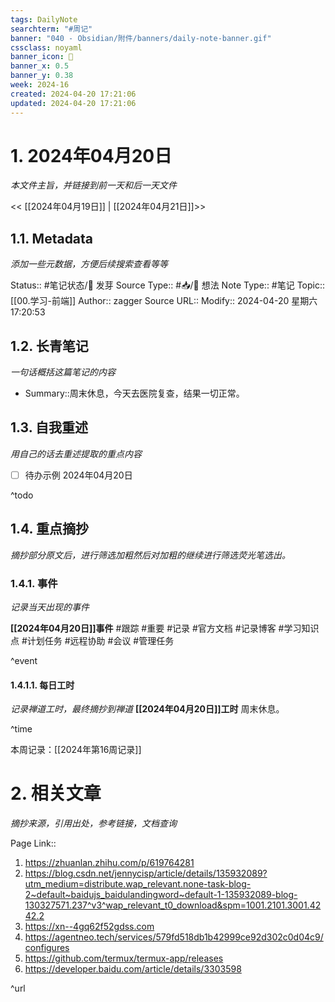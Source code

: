 ```yaml
---
tags: DailyNote
searchterm: "#周记"
banner: "040 - Obsidian/附件/banners/daily-note-banner.gif"
cssclass: noyaml
banner_icon: 💌
banner_x: 0.5
banner_y: 0.38
week: 2024-16
created: 2024-04-20 17:21:06
updated: 2024-04-20 17:21:06
---
```


# 1. 2024年04月20日

_本文件主旨，并链接到前一天和后一天文件_

<< [[2024年04月19日]] | [[2024年04月21日]]>>

## 1.1. Metadata

_添加一些元数据，方便后续搜索查看等等_

Status:: #笔记状态/🌱 发芽
Source Type:: #📥/💭 想法 
Note Type:: #笔记
Topic:: [[00.学习-前端]]
Author:: zagger
Source URL::
Modify:: 2024-04-20 星期六 17:20:53

## 1.2. 长青笔记

_一句话概括这篇笔记的内容_

- Summary::周末休息，今天去医院复查，结果一切正常。

## 1.3. 自我重述

_用自己的话去重述提取的重点内容_

- [ ] 待办示例 2024年04月20日

^todo

## 1.4. 重点摘抄

_摘抄部分原文后，进行筛选加粗然后对加粗的继续进行筛选荧光笔选出。_

### 1.4.1. 事件

_记录当天出现的事件_

**[[2024年04月20日]]事件** 
#跟踪 #重要 #记录 #官方文档 #记录博客 #学习知识点 #计划任务 #远程协助 #会议 #管理任务

^event

#### 1.4.1.1. 每日工时

_记录禅道工时，最终摘抄到禅道_
**[[2024年04月20日]]工时**
周末休息。

^time

本周记录：[[2024年第16周记录]]

# 2. 相关文章

_摘抄来源，引用出处，参考链接，文档查询_

Page Link::
1. https://zhuanlan.zhihu.com/p/619764281
2. https://blog.csdn.net/jennycisp/article/details/135932089?utm_medium=distribute.wap_relevant.none-task-blog-2~default~baidujs_baidulandingword~default-1-135932089-blog-130327571.237^v3^wap_relevant_t0_download&spm=1001.2101.3001.4242.2
3. https://xn--4gq62f52gdss.com
4. https://agentneo.tech/services/579fd518db1b42999ce92d302c0d04c9/configures	
5. https://github.com/termux/termux-app/releases
6. https://developer.baidu.com/article/details/3303598

^url
